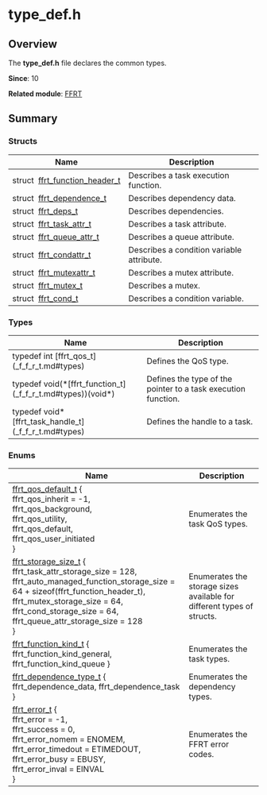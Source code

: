 # type_def.h


## Overview

The **type_def.h** file declares the common types.

**Since**: 10

**Related module**: [FFRT](_f_f_r_t.md)


## Summary


### Structs

| Name| Description| 
| -------- | -------- |
| struct&nbsp;&nbsp;[ffrt_function_header_t](ffrt__function__header__t.md) | Describes a task execution function. | 
| struct&nbsp;&nbsp;[ffrt_dependence_t](ffrt__dependence__t.md) | Describes dependency data. | 
| struct&nbsp;&nbsp;[ffrt_deps_t](ffrt__deps__t.md) | Describes dependencies. | 
| struct&nbsp;&nbsp;[ffrt_task_attr_t](ffrt__task__attr__t.md) | Describes a task attribute. | 
| struct&nbsp;&nbsp;[ffrt_queue_attr_t](ffrt__queue__attr__t.md) | Describes a queue attribute. | 
| struct&nbsp;&nbsp;[ffrt_condattr_t](ffrt__condattr__t.md) | Describes a condition variable attribute. | 
| struct&nbsp;&nbsp;[ffrt_mutexattr_t](ffrt__mutexattr__t.md) | Describes a mutex attribute. | 
| struct&nbsp;&nbsp;[ffrt_mutex_t](ffrt__mutex__t.md) | Describes a mutex. | 
| struct&nbsp;&nbsp;[ffrt_cond_t](ffrt__cond__t.md) | Describes a condition variable. | 


### Types

| Name| Description| 
| -------- | -------- |
|  typedef int [ffrt_qos_t] (_f_f_r_t.md#types)| Defines the QoS type. | 
|  typedef void(\*[ffrt_function_t] (_f_f_r_t.md#types))(void\*)| Defines the type of the pointer to a task execution function. | 
|  typedef void\* [ffrt_task_handle_t] (_f_f_r_t.md#types)| Defines the handle to a task. | 


### Enums

| Name| Description| 
| -------- | -------- |
| [ffrt_qos_default_t](_f_f_r_t.md#ffrt_qos_default_t) {<br>ffrt_qos_inherit = -1, <br>ffrt_qos_background, <br>ffrt_qos_utility, <br>ffrt_qos_default,<br>ffrt_qos_user_initiated<br>} | Enumerates the task QoS types. | 
| [ffrt_storage_size_t](_f_f_r_t.md#ffrt_storage_size_t) {<br>ffrt_task_attr_storage_size = 128, <br>ffrt_auto_managed_function_storage_size = 64 + sizeof(ffrt_function_header_t), <br>ffrt_mutex_storage_size = 64, <br>ffrt_cond_storage_size = 64,<br>ffrt_queue_attr_storage_size = 128<br>} | Enumerates the storage sizes available for different types of structs. | 
| [ffrt_function_kind_t](_f_f_r_t.md#ffrt_function_kind_t) { ffrt_function_kind_general, ffrt_function_kind_queue } | Enumerates the task types. | 
| [ffrt_dependence_type_t](_f_f_r_t.md#ffrt_dependence_type_t) { ffrt_dependence_data, ffrt_dependence_task } | Enumerates the dependency types. | 
| [ffrt_error_t](_f_f_r_t.md#ffrt_error_t) {<br>ffrt_error = -1, <br>ffrt_success = 0, <br>ffrt_error_nomem = ENOMEM, <br>ffrt_error_timedout = ETIMEDOUT,<br>ffrt_error_busy = EBUSY, <br>ffrt_error_inval = EINVAL<br>} | Enumerates the FFRT error codes. | 
